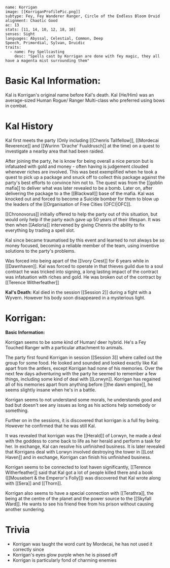 
```statblock
name: Korrigan
image: [[KorriganProfilePic.png]]
subtype: Fey, Fey Wanderer Ranger, Circle of the Endless Bloom Druid
alignment: Chaotic Good
ac: 13
stats: [11, 14, 10, 12, 18, 10]
senses: Sight
languages: Abyssal, Celestial, Common, Deep Speech, Primordial, Sylvan, Druidic
traits:
  - name: Fey Spellcasting
    desc: "Spells cast by Korrigan are done with fey magic, they all have a magenta mist surrounding them"
```

# Basic Kal Information:
Kal is Korrigan's original name before Kal's death. 
Kal (He/Him) was an average-sized Human Rogue/ Ranger Multi-class who preferred using bows in combat.  

# Kal History
Kal first meets the party (Only including [[Chenris Tallfellow]], [[Mordecai Reverence]] and [[Wurinn 'Drache' Fuuldrusch]] at the time) on a quest to investigate a nearby area that had been raided.

After joining the party, he is know for being overall a nice person but is infatuated with gold and money - often having is judgement clouded whenever riches are involved. This was best exemplified when he took a quest to pick up a package and snuck off to collect this package against the party's best efforts to convince him not to. The quest was from the [[goblin mafia]] to deliver what was later revealed to be a bomb. Later on, after delivering the package to a the [[Blackwall]] base of the mafia. Kal was knocked out and forced to become a Suicide bomber for them to blow up the leaders of the [[Organisation of Free Cities (OFC)|OFC]]. 

[[Chronovorus]] initially offered to help the party out of this situation, but would only help if the party each gave up 50 years of their lifespan. It was then when [[Aeloria]] intervened by giving Chenris the ability to fix everything by trading a spell slot. 

Kal since became traumatised by this event and learned to not always be so money focused, becoming a reliable member of the team, using inventive solutions to the party's problems. 

Was forced into being apart of the [[Ivory Crest]] for 6 years while in [[Dawnhaven]]. Kal was forced to operate in that thieves guild due to a soul contract he was tricked into signing, a long lasting impact of the contract was infatuation with riches and gold. He was broken out of the contract by [[Terence Witherfeather]] 

**Kal's Death:**
Kal died in the session [[Session 2]] during a fight with a Wyvern. However his body soon disappeared in a mysterious light. 

# Korrigan:
**Basic Information:**

Korrigan seems to be some kind of Human/ deer hybrid. He's a Fey Touched Ranger with a particular attachment to animals.

The party first found Korrigan in session [[Session 3]] where called out the group for some food. He looked and sounded and looked exactly like Kal apart from the antlers, except Korrigan had none of his memories. Over the next few days adventuring with the party he seemed to remember a few things, including some kind of deal with [[Lorwyn]]. Korrigan has regained all of his memories apart from anything before [[the dawn empire]], he seems slightly insane when he's in a battle.

Korrigan seems to not understand some morals, he understands good and bad but doesn't see any issues as long as his actions help somebody or something.

Further on in the sessions, it is discovered that korrigan is a full fey being. However he confirmed that he was still Kal.

It was revealed that korrigan was the [[Herald]] of Lorwyn, he made a deal with the goddess to come back to life as her herald and perform a task for her. In exchange, Kal can resolve his unfinished business. It is later revealed that Korrigans deal with Lorwyn involved destroying the tower in [[Lost Haven]] and in exchange, Korrigan can finish his unfinished business.

Korrigan seems to be connected to lost haven significantly, [[Terence Witherfeather]] said that Kal got a lot of people killed there and a book ([[Mousebert & the Emperor's Folly]]) was discovered that Kal wrote along with [[Sera]] and [[Thorn]].

Korrigan also seems to have a special connection with [[Terathra]], the being at the centre of the planet and the power source to the [[Skyfall Ward]]. He wants to see his friend free from his prison without causing another sundering.

# Trivia
- Korrigan was taught the word cunt by Mordecai, he has not used it correctly since
- Korrigan's eyes glow purple when he is pissed off
- Korrigan is particularly fond of charming enemies  
